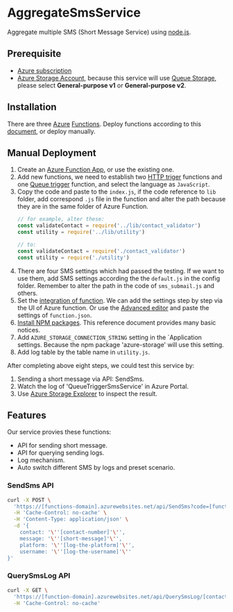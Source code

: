 # AggregateSmsService

Aggregate multiple SMS (Short Message Service) using [node.js](http://nodejs.org).

## Prerequisite

- [Azure subscription](https://azure.microsoft.com/en-us/free/)
- [Azure Storage Account](https://docs.microsoft.com/azure/storage/common/storage-account-options), because this service will use [Queue Storage](https://azure.microsoft.com/services/storage/queues/), please select **General-purpose v1** or **General-purpose v2**.

## Installation

There are three [Azure](https://azure.microsoft.com/) [Functions](https://azure.microsoft.com/services/functions/). Deploy functions according to this [document](https://github.com/Microsoft/vscode-azurefunctions#javascript), or deploy manually.

## Manual Deployment

1. Create an [Azure Function App](https://docs.microsoft.com/azure/azure-functions/), or use the existing one.
2. Add new functions, we need to establish two [HTTP triger](https://docs.microsoft.com/azure/azure-functions/functions-bindings-http-webhook) functions and one [Queue trigger](https://docs.microsoft.com/azure/azure-functions/functions-create-storage-queue-triggered-function) function, and select the language as `JavaScript`.
3. Copy the code and paste to the `index.js`, if the code reference to `lib` folder, add correspond `.js` file in the function and alter the path because they are in the same folder of Azure Function.
    ```js
    // for example, alter these:
    const validateContact = require('../lib/contact_validator')
    const utility = require('../lib/utility')

    // to:
    const validateContact = require('./contact_validator')
    const utility = require('./utility')
    ```
4. There are four SMS settings which had passed the testing. If we want to use them, add SMS settings according the the `default.js` in the config folder. Remember to alter the path in the code of `sms_submail.js` and others. 
5. Set the [integration of function](https://azure.microsoft.com/en-us/resources/videos/azure-functions-integration/). We can add the settings step by step via the UI of Azure function. Or use the [Advanced editor](https://docs.microsoft.com/en-us/azure/azure-functions/functions-triggers-bindings) and paste the settings of `function.json`.
6. [Install NPM packages](https://docs.microsoft.com/zh-tw/azure/azure-functions/functions-reference-node#node-version-and-package-management). This reference document provides many basic notices.
7. Add `AZURE_STORAGE_CONNECTION_STRING` setting in the `Application settings. Because the npm package 'azure-storage' will use this setting.
8. Add log table by the table name in `utility.js`.

After completing above eight steps, we could test this service by:

1. Sending a short message via API: SendSms.
2. Watch the log of 'QueueTriggerSmsService' in Azure Portal.
3. Use [Azure Storage Explorer](https://azure.microsoft.com/en-us/features/storage-explorer/) to inspect the result.

## Features
 Our service provies these functions:

- API for sending short message.
- API for querying sending logs.
- Log mechanism.
- Auto switch different SMS by logs and preset scenario.

### SendSms API

```bash
curl -X POST \
  'https://[functions-domain].azurewebsites.net/api/SendSms?code=[function-key]' \
  -H 'Cache-Control: no-cache' \
  -H 'Content-Type: application/json' \
  -d '{
	contact: '\''[contact-number]'\'',
	message: '\''[short-message]'\'',
	platform: '\''[log-the-platform]'\'',
	username: '\''[log-the-username]'\''
}'
```

### QuerySmsLog API

```bash
curl -X GET \
  'https://[function-domain].azurewebsites.net/api/QuerySmsLog/[contact-number]?code=[function-key]&take=1' \
  -H 'Cache-Control: no-cache'
```
